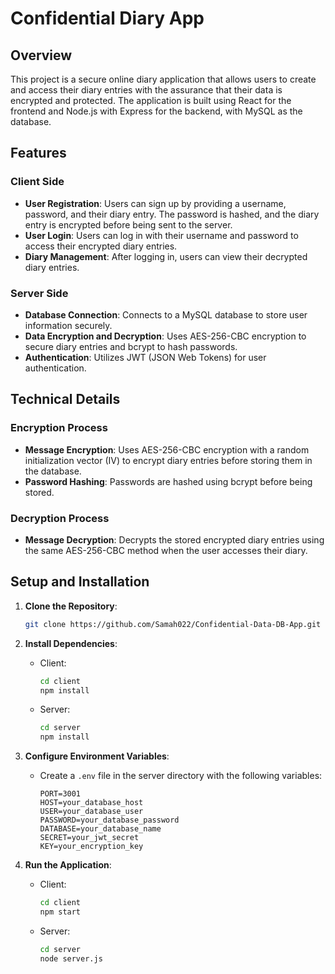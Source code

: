 # Confidential Diary App

## Overview

This project is a secure online diary application that allows users to create and access their diary entries with the assurance that their data is encrypted and protected. The application is built using React for the frontend and Node.js with Express for the backend, with MySQL as the database.

## Features

### Client Side

- **User Registration**: Users can sign up by providing a username, password, and their diary entry. The password is hashed, and the diary entry is encrypted before being sent to the server.
- **User Login**: Users can log in with their username and password to access their encrypted diary entries.
- **Diary Management**: After logging in, users can view their decrypted diary entries.

### Server Side

- **Database Connection**: Connects to a MySQL database to store user information securely.
- **Data Encryption and Decryption**: Uses AES-256-CBC encryption to secure diary entries and bcrypt to hash passwords.
- **Authentication**: Utilizes JWT (JSON Web Tokens) for user authentication.

## Technical Details

### Encryption Process

- **Message Encryption**: Uses AES-256-CBC encryption with a random initialization vector (IV) to encrypt diary entries before storing them in the database.
- **Password Hashing**: Passwords are hashed using bcrypt before being stored.

### Decryption Process

- **Message Decryption**: Decrypts the stored encrypted diary entries using the same AES-256-CBC method when the user accesses their diary.

## Setup and Installation

1. **Clone the Repository**:

    ```sh
    git clone https://github.com/Samah022/Confidential-Data-DB-App.git
    ```

2. **Install Dependencies**:

    - Client:

        ```sh
        cd client
        npm install
        ```

    - Server:

        ```sh
        cd server
        npm install
        ```

3. **Configure Environment Variables**:

    - Create a `.env` file in the server directory with the following variables:

        ```env
        PORT=3001
        HOST=your_database_host
        USER=your_database_user
        PASSWORD=your_database_password
        DATABASE=your_database_name
        SECRET=your_jwt_secret
        KEY=your_encryption_key
        ```

4. **Run the Application**:

    - Client:

        ```sh
        cd client
        npm start
        ```

    - Server:

        ```sh
        cd server
        node server.js
        ```
